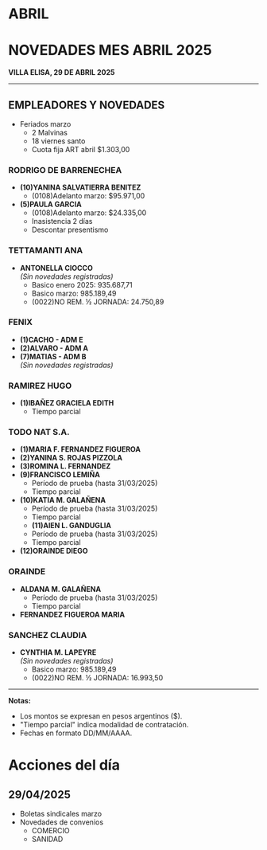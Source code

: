# ABRIL
# NOVEDADES MES ABRIL 2025  
**VILLA ELISA, 29 DE ABRIL 2025**  

---

## EMPLEADORES Y NOVEDADES  
- Feriados marzo
  - 2 Malvinas
  - 18 viernes santo
  - Cuota fija ART abril  $1.303,00


### RODRIGO DE BARRENECHEA  
- **(10)YANINA SALVATIERRA BENITEZ**  
  - (0108)Adelanto marzo: $95.971,00  
- **(5)PAULA GARCIA**  
  - (0108)Adelanto marzo: $24.335,00
  - Inasistencia 2 días
  - Descontar presentismo 

### TETTAMANTI ANA  
- **ANTONELLA CIOCCO**  
  *(Sin novedades registradas)*
  - Basico enero 2025: 935.687,71
  - Basico marzo: 985.189,49
  - (0022)NO REM. ½ JORNADA: 24.750,89   

### FENIX  
- **(1)CACHO - ADM E**  
- **(2)ALVARO - ADM A**  
- **(7)MATIAS - ADM B**  
  *(Sin novedades registradas)*  

### RAMIREZ HUGO  
- **(1)IBAÑEZ GRACIELA EDITH**    
  - Tiempo parcial  

### TODO NAT S.A.  
- **(1)MARIA F. FERNANDEZ FIGUEROA**
- **(2)YANINA S. ROJAS PIZZOLA**
- **(3)ROMINA L. FERNANDEZ**
- **(9)FRANCISCO LEMIÑA**    
  - Período de prueba (hasta 31/03/2025)  
  - Tiempo parcial
- **(10)KATIA M. GALAÑENA**  
  - Período de prueba (hasta 31/03/2025)  
  - Tiempo parcial
  - **(11)AIEN L. GANDUGLIA**  
  - Período de prueba (hasta 31/03/2025)  
  - Tiempo parcial
- **(12)ORAINDE DIEGO**  

### ORAINDE
- **ALDANA M. GALAÑENA**  
     - Período de prueba (hasta 31/03/2025)  
     - Tiempo parcial 
- **FERNANDEZ FIGUEROA MARIA**      

### SANCHEZ CLAUDIA  
- **CYNTHIA M. LAPEYRE**  
  *(Sin novedades registradas)*  
  - Basico marzo: 985.189,49
  - (0022)NO REM. ½ JORNADA: 16.993,50

---

**Notas:**  
- Los montos se expresan en pesos argentinos ($).  
- "Tiempo parcial" indica modalidad de contratación.  
- Fechas en formato DD/MM/AAAA.  


# Acciones del día

## 29/04/2025
- Boletas sindicales marzo
- Novedades de convenios
  - COMERCIO
  - SANIDAD
  



  
